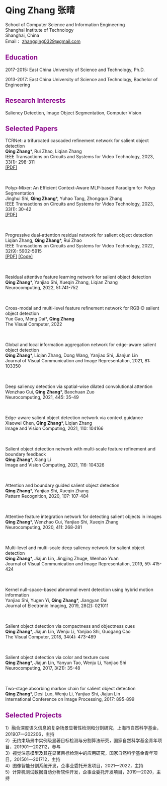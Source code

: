 # **Qing Zhang 张晴**   

School of Computer Science and Information Engineering  
Shanghai Institute of Technology  
Shanghai, China  
Email： zhangqing0329@gmail.com  


## **<font color="#8B008B">Education</font>**
2017-2015: East China University of Science and Technology, Ph.D.

2013-2017: East China University of Science and Technology, Bachelor of Engineering


## **<font color="#8B008B">Research Interests</font>**
Saliency Detection, Image Object Segmentation, Computer Vision


## **<font color="#8B008B">Selected Papers</font>**
TCRNet: a trifurcated cascaded refinement network for salient object detection  
**Qing Zhang***, Rui Zhao, Liqian Zhang  
IEEE Transactions on Circuits and Systems for Video Technology, 2023, 33(1): 298-311  
[\[PDF\]](https://ieeexplore.ieee.org/document/9861608/)    
<br/><br/>
     
Polyp-Mixer: An Efficient Context-Aware MLP-based Paradigm for Polyp Segmentation  
Jinghui Shi, **Qing Zhang***, Yuhao Tang, Zhongqun Zhang  
IEEE Transactions on Circuits and Systems for Video Technology, 2023, 33(1): 30-42   
[\[PDF\]](https://ieeexplore.ieee.org/document/9852486/)  

<br/><br/>
Progressive dual-attention residual network for salient object detection  
Liqian Zhang, **Qing Zhang***, Rui Zhao  
IEEE Transactions on Circuits and Systems for Video Technology, 2022, 32(9): 5902-5915   
[\[PDF\]](https://ieeexplore.ieee.org/document/9745960/) [\[Code\]](https://github.com/ZhangQing0329/PDRNet)

<br/><br/>
Residual attentive feature learning network for salient object detection  
**Qing Zhang***, Yanjiao Shi, Xueqin Zhang, Liqian Zhang  
Neurocomputing, 2022, 51:741-752

<br/><br/>
Cross-modal and multi-level feature refinement network for RGB-D salient object detection  
Yue Gao, Meng Dai*, **Qing Zhang**  
The Visual Computer, 2022  

<br/><br/>
Global and local information aggregation network for edge-aware salient object detection  
**Qing Zhang***, Liqian Zhang, Dong Wang, Yanjiao Shi, Jianjun Lin  
Journal of Visual Communication and Image Representation, 2021, 81: 103350   

<br/><br/>
Deep saliency detection via spatial-wise dilated convolutional attention  
Wenzhao Cui, **Qing Zhang***, Baochuan Zuo  
Neurocomputing, 2021, 445: 35-49  

<br/><br/>
Edge-aware salient object detection network via context guidance  
Xiaowei Chen, **Qing Zhang***, Liqian Zhang  
Image and Vision Computing, 2021, 110: 104166  

<br/><br/>
Salient object detection network with multi-scale feature  refinement and boundary feedback   
**Qing Zhang***, Xiang Li   
Image and Vision Computing, 2021, 116: 104326

<br/><br/>
Attention and boundary guided salient object detection   
**Qing Zhang***, Yanjiao Shi, Xueqin Zhang  
Pattern Recognition, 2020, 107: 107-484

<br/><br/>
Attentive feature integration network for detecting salient objects in images    
**Qing Zhang***, Wenzhao Cui, Yanjiao Shi, Xueqin Zhang    
Neurocomputing, 2020, 411: 268-281

<br/><br/>
Multi-level and multi-scale deep saliency network for salient object detection  
**Qing Zhang***, Jiajun Lin, Jingjing Zhuge, Wenhao Yuan    
Journal of Visual Communication and Image Representation, 2019, 59: 415-424  

<br/><br/>
Kernel null-space-based abnormal event detection using hybrid motion information  
Yanjiao Shi, Yugen Yi, **Qing Zhang***, Jiangyan Dai   
Journal of Electronic Imaging, 2019, 28(2): 021011

<br/><br/>
Salient object detection via compactness and objectness cues   
**Qing Zhang***, Jiajun Lin, Wenju Li, Yanjiao Shi, Guogang Cao  
The Visual Computer, 2018, 34(4): 473-489  

<br/><br/>
Salient object detection via color and texture cues  
**Qing Zhang***, Jiajun Lin, Yanyun Tao, Wenju Li, Yanjiao Shi    
Neurocomputing, 2017, 3(21): 35-48  

<br/><br/>
Two-stage absorbing markov chain for salient object detection   
**Qing Zhang***, Desi Luo, Wenju Li, Yanjiao Shi, Jiajun Lin    
International Conference on Image Processing, 2017: 895-899  

## **<font color="#8B008B">Selected Projects</font>**

1）融合深度语义信息的复杂场景显著性检测和分割研究，上海市自然科学基金，201907—202206，主持  
2）无约束场景中实例级显著目标检测与分割算法研究，国家自然科学基金青年项目，201901—202112，参与  
3）视觉注意模型及其在显著目标检测中的应用研究，国家自然科学基金青年项目，201501—201712，主持  
4）图像智能分割系统开发，企事业委托开发项目，2021—2022，主持  
5）计算机测试数据自动分析软件开发，企事业委托开发项目，2019—2020，主持